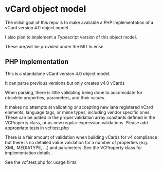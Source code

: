 # vCard object model

The initial goal of this repo is to make available a PHP implementation of a vCard version 4.0 object model.

I also plan to implement a Typescript version of this object model.

These are/will be provided under the MIT license.

## PHP implementation

This is a standalone vCard version 4.0 object model.

It can parse previous versions but only creates v4.0 vCards

When parsing, there is little validating being done to accomodate for obsolete properties, parameters, and their values.

It makes no attempts at validating or accepting new iana registered vCard elements, language tags, or mime types, including vendor specific ones. These can be added in the proper validation array constants defined in the VCProperty class, or as new regular expression validations. Please add appropriate tests in vcf.test.php

There is a fair amount of validation when building vCards for v4 compliance but there is no detailed value validation for a number of properties (e.g. XML, MEDIATYPE, ...) and parameters. See the VCProperty class for implementation details.

See the vcf.test.php for usage hints
